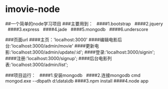 # imovie-node	
##一个简单的node学习项目
###主要用到：
   ####1.bootstrap
   ####2.jquery
   ####3.express
   ####4.jade
   ####5.mongodb
   ####6.underscore
 
###页面url 
####主页：'localhost:3000'
####编辑电影后台:'localhost:3000/admin/movie'
####更新电影:'localhost:3000/admin/update/:id';
####登录:'localhost:3000/signin';
####注册:'localhost:3000/signup';
####后台电影列表:'localhost:3000/admin/list';
	
###项目运行：
   ####1.安装mongodb
   ####2.连接mongodb  cmd   mongod.exe --dbpath d:\data\db
   ####3.npm install 
   ####4.node app
